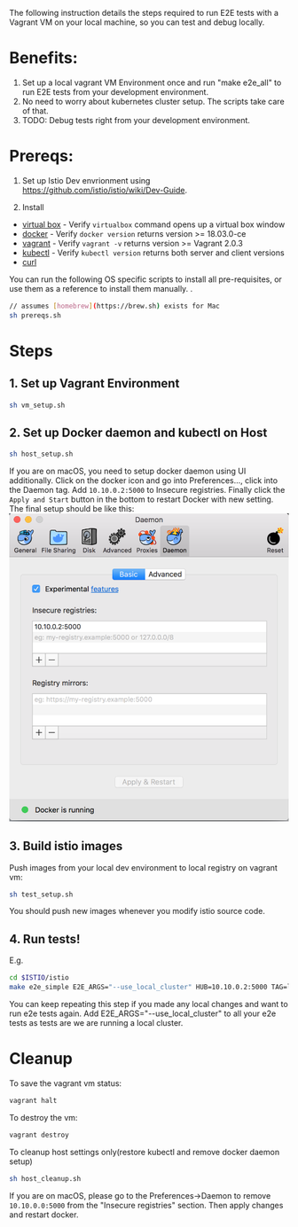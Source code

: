 The following instruction details the steps required to run E2E tests with a Vagrant VM on your local machine, so you can test and debug locally.

# Benefits:
1. Set up a local vagrant VM Environment once and run "make e2e_all" to run E2E tests from your development environment.
1. No need to worry about kubernetes cluster setup. The scripts take care of that.
1. TODO: Debug tests right from your development environment.

# Prereqs:
1. Set up Istio Dev envrionment using https://github.com/istio/istio/wiki/Dev-Guide.

1. Install
  * [virtual box](https://www.virtualbox.org/wiki/Downloads) - Verify `virtualbox` command opens up a virtual box window
  * [docker](https://docs.docker.com/) - Verify `docker version` returns version >= 18.03.0-ce
  * [vagrant](https://www.vagrantup.com/downloads.html) - Verify `vagrant -v` returns version >= Vagrant 2.0.3
  * [kubectl](https://kubernetes.io/docs/tasks/tools/install-kubectl) - Verify `kubectl version` returns both server and client versions
  * [curl](https://curl.haxx.se/)

You can run the following OS specific scripts to install all pre-requisites, or use them as a reference to install them manually. .

```bash
// assumes [homebrew](https://brew.sh) exists for Mac
sh prereqs.sh
```

# Steps
## 1. Set up Vagrant Environment
```bash
sh vm_setup.sh
```

## 2. Set up Docker daemon and kubectl on Host
```bash
sh host_setup.sh
```
If you are on macOS, you need to setup docker daemon using UI additionally.
Click on the docker icon and go into Preferences..., click into the Daemon tag.
Add `10.10.0.2:5000` to Insecure registries.
Finally click the `Apply and Start` button in the bottom to restart Docker with new setting.
The final setup should be like this:
![Docker Daemon on macOS](macos_docker_daemon.png)

## 3. Build istio images
Push images from your local dev environment to local registry on vagrant vm:
```bash
sh test_setup.sh
```
You should push new images whenever you modify istio source code.

## 4. Run tests!
E.g.
```bash
cd $ISTIO/istio
make e2e_simple E2E_ARGS="--use_local_cluster" HUB=10.10.0.2:5000 TAG=latest
```
You can keep repeating this step if you made any local changes and want to run e2e tests again.
Add E2E_ARGS="--use_local_cluster" to all your e2e tests as tests are we are running a local cluster.


# Cleanup
To save the vagrant vm status:
```bash
vagrant halt
```

To destroy the vm:
```bash
vagrant destroy
``` 

To cleanup host settings only(restore kubectl and remove docker daemon setup)
```bash
sh host_cleanup.sh
```
If you are on macOS, please go to the Preferences->Daemon to remove `10.10.0.0:5000` from the "Insecure registries" section. Then apply changes and restart docker. 
